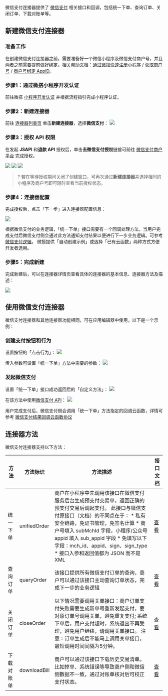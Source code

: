微信支付连接器提供了 [微信支付](https://pay.weixin.qq.com/) 相关接口和回调，包括统一下单、查询订单、关闭订单、下载对账单等。


## 新建微信支付连接器

### 准备工作

在创建微信支付连接器之前，需要准备好一个微信小程序及微信支付商户号，并且两者之前需要提前做好绑定。相关帮助文档：[通过微搭快速注册小程序](https://cloud.tencent.com/document/product/1301/57644) / [获取商户号](https://pay.weixin.qq.com/static/applyment_guide/applyment_detail_miniapp.shtml) / [商户号绑定 AppID](https://pay.weixin.qq.com/static/pay_setting/appid_protocol.shtml)。


### 步骤1：通过微搭小程序开发认证

前往微搭 [小程序开发认证](https://console.cloud.tencent.com/lowcode/auth/personal-wechat) 并根据流程指引完成小程序认证。

### 步骤2：新建连接器

前往 [连接器列表页](https://console.cloud.tencent.com/lowcode/datasource/connector) 单击**新建连接器**，选择**微信支付**：
![](https://qcloudimg.tencent-cloud.cn/raw/bf7e477786ea8c5e741d7a613fd00c57.png)

### 步骤3：授权 API 权限

在发起 **JSAPI** 和**退款 API** 授权后，单击**去微信支付授权**链接可前往 [微信支付商户平台](https://pay.weixin.qq.com/index.php/extend/product/submch) 完成授权。

![](https://qcloudimg.tencent-cloud.cn/raw/b27e42520d728f473593d036482bd201.png)
![](https://qcloudimg.tencent-cloud.cn/raw/260cd0f082df830e5f389bab823abf95.png)
![](https://qcloudimg.tencent-cloud.cn/raw/d67e8327431502b372fe200a29bdd271.png)

>? 若在等待授权期间关闭了创建窗口，可再次通过**新建连接器**并选择相同的小程序及商户号即可随时查看当前授权状态。


### 步骤4：连接器配置

完成授权后，点击「下一步」进入连接器配置信息：

![](https://qcloudimg.tencent-cloud.cn/raw/43cc4fc6c9631870090115f1ce6353de.png)

根据微信支付的业务逻辑，「统一下单」接口需要有一个回调处理方法，当用户完成支付后微信支付侧会通过此方法通知支付结果以便进行下一步业务逻辑。可参考 [微信支付逻辑](https://developers.weixin.qq.com/miniprogram/dev/wxcloud/guide/wechatpay/wechatpay.html)。
微搭提供「自动创建示例」或选择「已有云函数」两种方式方便开发者选用。

### 步骤5：完成新建

完成新建后，可以在连接器详情页查看具体的连接器的基本信息、连接器方法及描述：

![](https://qcloudimg.tencent-cloud.cn/raw/ddd40d4b7be07d99f3c69a0001aa58b8.png)


## 使用微信支付连接器

微信支付连接器和其他连接器功能相同，可在应用编辑器中使用，以下是一个示例：

### 创建支付按钮和行为

设置按钮的「点击行为」：
![](https://qcloudimg.tencent-cloud.cn/raw/d3a6549969164cbb412f310052e7ab62.png)

传入参数可设置「统一下单」方法中需要的参数：
![](https://qcloudimg.tencent-cloud.cn/raw/4caf097811301cd5a27b2e1dd5c1ad00.png)

### 发起微信支付

设置「统一下单」接口成功返回后的「自定义方法」：
![](https://qcloudimg.tencent-cloud.cn/raw/0406faa0df6605df269e47bf4b777dce.png)

在该方法中使用[微信支付 API](https://developers.weixin.qq.com/miniprogram/dev/api/payment/wx.requestPayment.html)：
![](https://qcloudimg.tencent-cloud.cn/raw/925195741a867b3e9256a0d1ade9506d.png)

用户完成支付后，微信支付侧会调用「统一下单」方法指定的回调云函数，详情可参考 [微信支付结果回调云函数协议](https://developers.weixin.qq.com/miniprogram/dev/wxcloud/reference-sdk-api/open/pay/paymentCallback.html)


## 连接器方法

微信支付连接器支持以下方法：

| 方法 | 方法标识 | 方法描述 | 接口文档 |
| --- | ------- | ------ | ------- |
| 统一下单 | unifiedOrder | 商户在小程序中先调用该接口在微信支付服务后台生成预支付交易单，返回正确的预支付交易后调起支付。 此接口与微信支付原接口（文档）的不同点在于： * 私有安全链路，免证书管理，免签名计算 * 商户号填入 subMchId 字段，小程序/公众号 appid 填入 sub_appid 字段 * 免填写以下字段：mch_id、appid、sign、sign_type * 接口入参和返回值都为 JSON 而不是 XML | [查看](https://developers.weixin.qq.com/miniprogram/dev/wxcloud/reference-sdk-api/open/pay/CloudPay.unifiedOrder.html) |
| 查询订单 | queryOrder | 该接口提供所有微信支付订单的查询，商户可以通过该接口主动查询订单状态，完成下一步的业务逻辑 | [查看](https://developers.weixin.qq.com/miniprogram/dev/wxcloud/reference-sdk-api/open/pay/CloudPay.queryOrder.html) |
| 关闭订单 | closeOrder | 以下情况需要调用关单接口：商户订单支付失败需要生成新单号重新发起支付，要对原订单号调用关单，避免重复支付; 系统下单后，用户支付超时，系统退出不再受理，避免用户继续，请调用关单接口。 注意：订单生成后不能马上调用关单接口，最短调用时间间隔为5分钟。 | [查看](https://developers.weixin.qq.com/miniprogram/dev/wxcloud/reference-sdk-api/open/pay/CloudPay.closeOrder.html) |
| 下载对账单 | downloadBill | 商户可以通过该接口下载历史交易清单。比如掉单、系统错误等导致商户侧和微信侧数据不一致，通过对账单核对后可校正支付状态。 | [查看](https://developers.weixin.qq.com/miniprogram/dev/wxcloud/reference-sdk-api/open/pay/CloudPay.downloadBill.html) |


